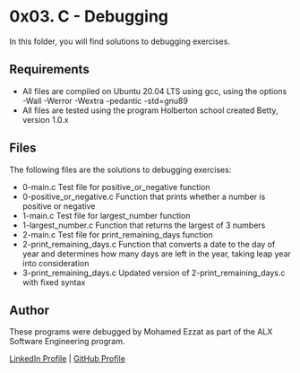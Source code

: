 # 0x03. C - Debugging
In this folder, you will find solutions to debugging exercises.

## Requirements
- All files are compiled on Ubuntu 20.04 LTS using gcc, using the options -Wall -Werror -Wextra -pedantic -std=gnu89
- All files are tested using the program Holberton school created Betty, version 1.0.x

## Files
The following files are the solutions to debugging exercises:

- 0-main.c	Test file for positive_or_negative function
- 0-positive_or_negative.c	Function that prints whether a number is positive or negative
- 1-main.c	Test file for largest_number function
- 1-largest_number.c	Function that returns the largest of 3 numbers
- 2-main.c	Test file for print_remaining_days function
- 2-print_remaining_days.c	Function that converts a date to the day of year and determines how many days are left in the year, taking leap year into consideration
- 3-print_remaining_days.c	Updated version of 2-print_remaining_days.c with fixed syntax

## Author
These programs were debugged by Mohamed Ezzat as part of the ALX Software Engineering program.

[LinkedIn Profile](https://www.linkedin.com/in/mohamed-ezzat01/) | [GitHub Profile](https://github.com/mohvmedezzvt)
